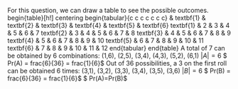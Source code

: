 For this question, we can draw a table to see the possible outcomes.
begin{table}[h!]
centering
begin{tabular}{c c c c c c c}
& textbf{1} & textbf{2} & textbf{3} & textbf{4} & textbf{5} & textbf{6}
textbf{1} & 2 & 3 & 4 & 5 & 6 & 7
textbf{2} & 3 & 4 & 5 & 6 & 7 & 8
textbf{3} & 4 & 5 & 6 & 7 & 8 & 9
textbf{4} & 5 & 6 & 7 & 8 & 9 & 10
textbf{5} & 6 & 7 & 8 & 9 & 10 & 11
textbf{6} & 7 & 8 & 9 & 10 & 11 & 12
end{tabular}
end{table}
A total of 7 can be obtained by 6 combinations: (1,6), (2,5), (3,4), (4,3), (5,2), (6,1)
$|A|=6$
$ Pr(A) = frac{6}{36} = frac{1}{6}$
Out of 36 possibilities, a 3 on the first roll can be obtained 6 times: (3,1), (3,2), (3,3), (3,4), (3,5), (3,6)
$|B|=6$
$ Pr(B) = frac{6}{36} = frac{1}{6}$
$ Pr(A)=Pr(B)$
